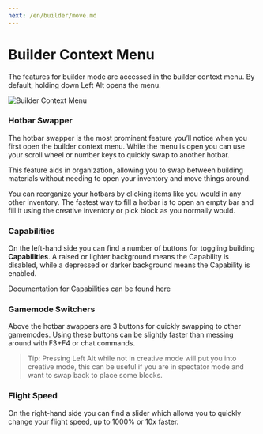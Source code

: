```yaml
---
next: /en/builder/move.md
---
```


# Builder Context Menu

The features for builder mode are accessed in the builder context menu. By default, holding down Left Alt opens the menu.

![Builder Context Menu](/images/AltMenuOverview.png)

### Hotbar Swapper

The hotbar swapper is the most prominent feature you’ll notice when you first open the builder context menu. While the menu is open you can use your scroll wheel or number keys to quickly swap to another hotbar.

This feature aids in organization, allowing you to swap between building materials without needing to open your inventory and move things around.

You can reorganize your hotbars by clicking items like you would in any other inventory. The fastest way to fill a hotbar is to open an empty bar and fill it using the creative inventory or pick block as you normally would.

### Capabilities

On the left-hand side you can find a number of buttons for toggling building **Capabilities**. A raised or lighter background means the Capability is disabled, while a depressed or darker background means the Capability is enabled.

Documentation for Capabilities can be found [here](/capabilities/intro.md)

### Gamemode Switchers

Above the hotbar swappers are 3 buttons for quickly swapping to other gamemodes. Using these buttons can be slightly faster than messing around with F3+F4 or chat commands.

> Tip: Pressing Left Alt while not in creative mode will put you into creative mode, this can be useful if you are in spectator mode and want to swap back to place some blocks.

### Flight Speed

On the right-hand side you can find a slider which allows you to quickly change your flight speed, up to 1000% or 10x faster.
